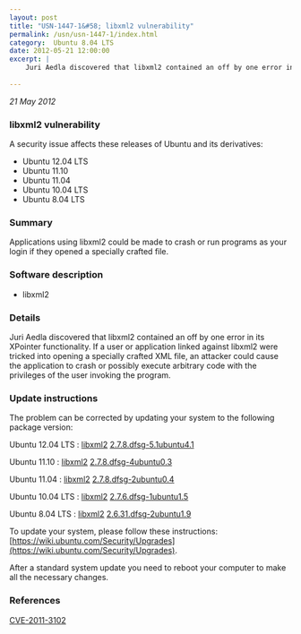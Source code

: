 ```yaml
---
layout: post
title: "USN-1447-1&#58; libxml2 vulnerability"
permalink: /usn/usn-1447-1/index.html
category:  Ubuntu 8.04 LTS
date: 2012-05-21 12:00:00
excerpt: |
    Juri Aedla discovered that libxml2 contained an off by one error in its XPointer functionality. If a user or application linked against libxml2 were tricked into opening a specially crafted XML file, an attacker could cause the application to crash or possibly execute arbitrary code with the privileges of the user invoking the program. 
    
--- 
```

 
 

*21 May 2012*

### libxml2 vulnerability

A security issue affects these releases of Ubuntu and its derivatives:

* Ubuntu 12.04 LTS
* Ubuntu 11.10
* Ubuntu 11.04
* Ubuntu 10.04 LTS
* Ubuntu 8.04 LTS

### Summary

Applications using libxml2 could be made to crash or run programs as your login if they opened a specially crafted file.

### Software description

* libxml2 

### Details

Juri Aedla discovered that libxml2 contained an off by one error in its XPointer functionality. If a user or application linked against libxml2 were tricked into opening a specially crafted XML file, an attacker could cause the application to crash or possibly execute arbitrary code with the privileges of the user invoking the program. 

### Update instructions

The problem can be corrected by updating your system to the following package version:

Ubuntu 12.04 LTS
 : [libxml2](https://launchpad.net/ubuntu/+source/libxml2) <span> [2.7.8.dfsg-5.1ubuntu4.1](https://launchpad.net/ubuntu/+source/libxml2/2.7.8.dfsg-5.1ubuntu4.1) </span> 

Ubuntu 11.10
 : [libxml2](https://launchpad.net/ubuntu/+source/libxml2) <span> [2.7.8.dfsg-4ubuntu0.3](https://launchpad.net/ubuntu/+source/libxml2/2.7.8.dfsg-4ubuntu0.3) </span> 

Ubuntu 11.04
 : [libxml2](https://launchpad.net/ubuntu/+source/libxml2) <span> [2.7.8.dfsg-2ubuntu0.4](https://launchpad.net/ubuntu/+source/libxml2/2.7.8.dfsg-2ubuntu0.4) </span> 

Ubuntu 10.04 LTS
 : [libxml2](https://launchpad.net/ubuntu/+source/libxml2) <span> [2.7.6.dfsg-1ubuntu1.5](https://launchpad.net/ubuntu/+source/libxml2/2.7.6.dfsg-1ubuntu1.5) </span> 

Ubuntu 8.04 LTS
 : [libxml2](https://launchpad.net/ubuntu/+source/libxml2) <span> [2.6.31.dfsg-2ubuntu1.9](https://launchpad.net/ubuntu/+source/libxml2/2.6.31.dfsg-2ubuntu1.9) </span> 

To update your system, please follow these instructions: [https://wiki.ubuntu.com/Security/Upgrades](https://wiki.ubuntu.com/Security/Upgrades).

After a standard system update you need to reboot your computer to make all the necessary changes. 

### References

 
 [CVE-2011-3102](http://people.ubuntu.com/~ubuntu-security/cve/CVE-2011-3102)
 

